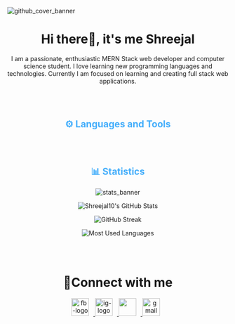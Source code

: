 <!-- Banner -->
![github_cover_banner](https://github.com/dshreejal/dshreejal/assets/87539140/c75b37a7-abcd-48b6-8bb8-92b3041855bb)


<!-- Intro -->
<div align="center" width="100">
  <h1>Hi there👋, it's me Shreejal </h1>
  <p>
    I am a passionate, enthusiastic MERN Stack web developer and computer science student. I love learning new programming languages and technologies. Currently I am focused on learning and creating full stack web applications.
  </p>
  <br>
  <br>
</div>


<!-- Language and Tools -->
<div align="center">
  <h2 style="color: #44AEFB">⚙️ Languages and Tools</h2>
  <div align="center">

</div>
<br>
 <br>
</div>


<!-- Statistics -->
<div align="center">
  <h2 style="color: #44AEFB">📊 Statistics</h2>

![stats_banner](https://user-images.githubusercontent.com/78341798/194534778-d662496c-ae00-4e8d-ae9b-b90912054e7f.gif)


<div class="stats" align="center">

![Shreejal10's GitHub Stats](https://github-readme-stats-git-masterrstaa-rickstaa.vercel.app//api?username=dshreejal&hide=stars&count_private=true&show_icons=true&theme=algolia&border_radius=20)

![GitHub Streak](https://streak-stats.demolab.com?user=dshreejal&count_private=true&theme=algolia&border_radius=20)

![Most Used Languages](https://github-readme-stats-git-masterrstaa-rickstaa.vercel.app//api/top-langs/?username=dshreejal&layout=compact&show_icons=true&theme=algolia&border_radius=20)
</div>
  <br>
  <br>
</div>



<!-- Contact -->
<div align="center">
  <h1>📱Connect with me </h1>
  <div align="center">
    <a href="https://www.facebook.com/Shreejal.Dhungana10" target="_blank">
             <img height="40px" style="padding-right:10px;" src="https://upload.wikimedia.org/wikipedia/commons/5/51/Facebook_f_logo_%282019%29.svg" alt="fb-logo">
 </a>
 <a href="https://www.instagram.com/shreejal_dhungana/" target="_blank">
             <img height="40px" style="padding-right:10px;" src="https://upload.wikimedia.org/wikipedia/commons/e/e7/Instagram_logo_2016.svg" alt="ig-logo">
 </a>
 <a href="https://www.linkedin.com/in/shreejal-dhungana/" target="_blank">
             <img height="40px" style="padding-right:10px;" src="https://upload.wikimedia.org/wikipedia/commons/e/e9/Linkedin_icon.svg">
 </a>
 <a href="mailto:dshreejal@gmail.com" target="_blank">
        <img height="40px" style="padding-right:10px;"  src="https://user-images.githubusercontent.com/78341798/194531383-ddb2b774-5bb9-491c-b601-4a4a7d9792fb.svg" alt="gmail" />
    </a>
  </div>
</div>
